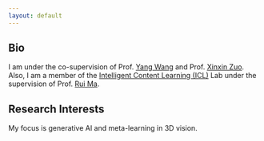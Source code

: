 ```yaml
---
layout: default
---
```




## Bio
I am under the co-supervision of Prof. [Yang Wang](https://users.encs.concordia.ca/~wayang/) and Prof. [Xinxin Zuo](https://sites.google.com/site/xinxinzuohome/home). Also, I am a member of the [Intelligent Content Learning (ICL)](https://ruim-jlu.github.io/team/) Lab under the supervision of Prof. [Rui Ma](https://ruim-jlu.github.io/).


## Research Interests
My focus is generative AI and meta-learning in 3D vision.


